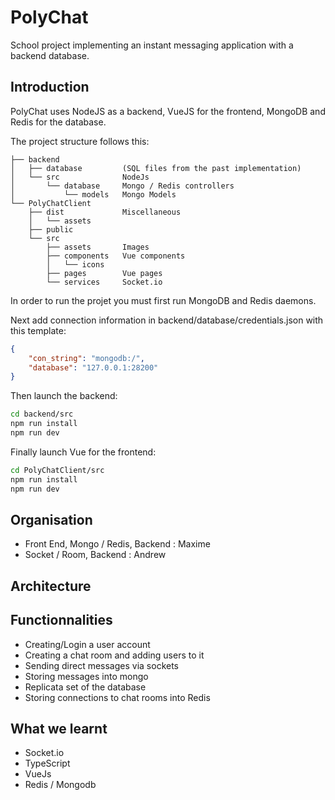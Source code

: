 # PolyChat

School project implementing an instant messaging application with a backend database.

## Introduction

PolyChat uses NodeJS as a backend, VueJS for the frontend, MongoDB and Redis for the database.

The project structure follows this:

```
├── backend
│   ├── database         (SQL files from the past implementation)
│   └── src              NodeJs
│       └── database     Mongo / Redis controllers
│           └── models   Mongo Models
└── PolyChatClient       
    ├── dist             Miscellaneous
    │   └── assets
    ├── public
    └── src
        ├── assets       Images
        ├── components   Vue components
        │   └── icons
        ├── pages        Vue pages
        └── services     Socket.io
```

In order to run the projet you must first run MongoDB and Redis daemons.

Next add connection information in backend/database/credentials.json with this template:

```json
{
    "con_string": "mongodb:/",
    "database": "127.0.0.1:28200"
}
```

Then launch the backend:

```bash
cd backend/src
npm run install
npm run dev
```

Finally launch Vue for the frontend:

```bash
cd PolyChatClient/src
npm run install
npm run dev
```

## Organisation

- Front End, Mongo / Redis, Backend : Maxime
- Socket / Room, Backend : Andrew

## Architecture



## Functionnalities

- Creating/Login a user account
- Creating a chat room and adding users to it
- Sending direct messages via sockets
- Storing messages into mongo
- Replicata set of the database
- Storing connections to chat rooms into Redis

## What we learnt

- Socket.io
- TypeScript
- VueJs
- Redis / Mongodb
